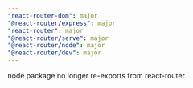 ```yaml
---
"react-router-dom": major
"@react-router/express": major
"react-router": major
"@react-router/serve": major
"@react-router/node": major
"@react-router/dev": major
---
```


node package no longer re-exports from react-router
